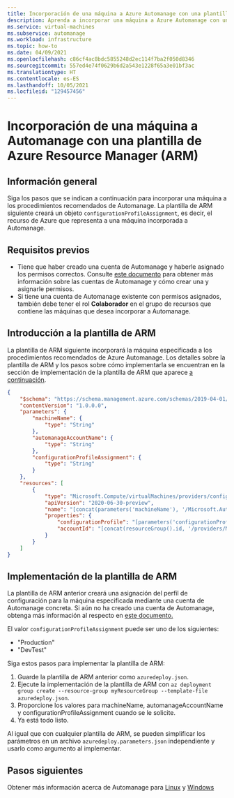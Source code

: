 ```yaml
---
title: Incorporación de una máquina a Azure Automanage con una plantilla de ARM
description: Aprenda a incorporar una máquina a Azure Automanage con una plantilla de Azure Resource Manager.
ms.service: virtual-machines
ms.subservice: automanage
ms.workload: infrastructure
ms.topic: how-to
ms.date: 04/09/2021
ms.openlocfilehash: c86cf4ac8bdc5855248d2ec114f7ba2f050d8346
ms.sourcegitcommit: 557ed4e74f0629b6d2a543e1228f65a3e01bf3ac
ms.translationtype: HT
ms.contentlocale: es-ES
ms.lasthandoff: 10/05/2021
ms.locfileid: "129457456"
---
```

# <a name="onboard-a-machine-to-automanage-with-an-azure-resource-manager-arm-template"></a>Incorporación de una máquina a Automanage con una plantilla de Azure Resource Manager (ARM)


## <a name="overview"></a>Información general
Siga los pasos que se indican a continuación para incorporar una máquina a los procedimientos recomendados de Automanage. La plantilla de ARM siguiente creará un objeto `configurationProfileAssignment`, es decir, el recurso de Azure que representa a una máquina incorporada a Automanage.

## <a name="prerequisites"></a>Requisitos previos
* Tiene que haber creado una cuenta de Automanage y haberle asignado los permisos correctos. Consulte [este documento](./automanage-account.md) para obtener más información sobre las cuentas de Automanage y cómo crear una y asignarle permisos.
* Si tiene una cuenta de Automanage existente con permisos asignados, también debe tener el rol **Colaborador** en el grupo de recursos que contiene las máquinas que desea incorporar a Automanage.


## <a name="arm-template-overview"></a>Introducción a la plantilla de ARM
La plantilla de ARM siguiente incorporará la máquina especificada a los procedimientos recomendados de Azure Automanage. Los detalles sobre la plantilla de ARM y los pasos sobre cómo implementarla se encuentran en la sección de implementación de la plantilla de ARM que aparece [a continuación](#arm-template-deployment).
```json
{
    "$schema": "https://schema.management.azure.com/schemas/2019-04-01/deploymentTemplate.json#",
    "contentVersion": "1.0.0.0",
    "parameters": {
        "machineName": {
            "type": "String"
        },
        "automanageAccountName": {
            "type": "String"
        },
        "configurationProfileAssignment": {
            "type": "String"
        }
    },
    "resources": [
        {
            "type": "Microsoft.Compute/virtualMachines/providers/configurationProfileAssignments",
            "apiVersion": "2020-06-30-preview",
            "name": "[concat(parameters('machineName'), '/Microsoft.Automanage/', 'default')]",
            "properties": {
                "configurationProfile": "[parameters('configurationProfileAssignment')]",
                "accountId": "[concat(resourceGroup().id, '/providers/Microsoft.Automanage/accounts/', parameters('automanageAccountName'))]"
            }
        }
    ]
}
```

## <a name="arm-template-deployment"></a>Implementación de la plantilla de ARM
La plantilla de ARM anterior creará una asignación del perfil de configuración para la máquina especificada mediante una cuenta de Automanage concreta. Si aún no ha creado una cuenta de Automanage, obtenga más información al respecto en [este documento.](./automanage-account.md)

El valor `configurationProfileAssignment` puede ser uno de los siguientes:
* "Production"
* "DevTest"

Siga estos pasos para implementar la plantilla de ARM:
1. Guarde la plantilla de ARM anterior como `azuredeploy.json`.
1. Ejecute la implementación de la plantilla de ARM con `az deployment group create --resource-group myResourceGroup --template-file azuredeploy.json`.
1. Proporcione los valores para machineName, automanageAccountName y configurationProfileAssignment cuando se le solicite.
1. Ya está todo listo.

Al igual que con cualquier plantilla de ARM, se pueden simplificar los parámetros en un archivo `azuredeploy.parameters.json` independiente y usarlo como argumento al implementar.

## <a name="next-steps"></a>Pasos siguientes
Obtener más información acerca de Automanage para [Linux](./automanage-linux.md) y [Windows](./automanage-windows-server.md)